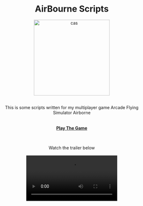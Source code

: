 
<h1 align="center">AirBourne Scripts</h1>

<div align="center">
   <img width="250" height="250" alt="cas" src="https://user-images.githubusercontent.com/76784461/201528643-81b98245-d4df-428a-8745-8043bb53a24d.png">

  <p align="center">
    <br>
    This is some scripts written for my multiplayer game Arcade Flying Simulator Airborne
    <br />
    <br>
    <br />
    <a href="https://vecter-games.itch.io/airbourne"><strong>Play The Game</strong></a>
    <br>
    <br>
    <br>
    
Watch the trailer below
    <br>
    <br>
<video src="https://user-images.githubusercontent.com/76784461/201528975-13f9050f-6594-4d20-90e3-03f67445dfde.mp4">







